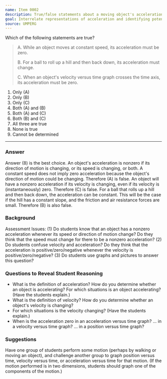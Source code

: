 ```yaml
---
name: Item 0002
description: True/false statements about a moving object's acceleration.
goal: Interrelate representations of acceleration and identifying potential misconceptions.
source: UMPERG
---
```


Which of the following statements are true?

> A. While an object moves at constant speed, its acceleration must be zero.  
>
> B. For a ball to roll up a hill and then back down, its acceleration must change.  
>
> C. When an object's velocity versus time graph crosses the time axis, its acceleration must be zero.  

1. Only (A)
1. Only (B)
1. Only (C)
1. Both (A) and (B)
1. Both (A) and (C)
1. Both (B) and (C)
1. All three are true
1. None is true
1. Cannot be determined


<hr/>

### Answer

Answer (8) is the best choice. An object's acceleration is nonzero if its direction of motion is changing, or its speed is changing, or both.  A constant speed does not imply zero acceleration because the object's direction of motion could be changing.  Therefore (A) is false.  An object will have a nonzero acceleration if its velocity is changing, even if its velocity is (instantaneously) zero.  Therefore (C) is false.  For a ball that rolls up a hill and then back down, the acceleration can be constant.  This will be the case if the hill has a constant slope, and the friction and air resistance forces are small.  Therefore (B) is also false.  

### Background

Assessment Issues: (1) Do students know that an object has a nonzero acceleration whenever its speed or direction of motion change?  Do they think that the speed must change for there to be a nonzero acceleration?  (2) Do students confuse velocity and acceleration?  Do they think that the acceleration is positive/zero/negative whenever the velocity is positive/zero/negative?  (3) Do students use graphs and pictures to answer this question?  

### Questions to Reveal Student Reasoning

* What is the definition of acceleration?  How do you determine whether an object is accelerating?  For which situations is an object accelerating?  (Have the students explain.)
* What is the definition of velocity?  How do you determine whether an object's velocity is changing?
* For which situations is the velocity changing?  (Have the students explain.)
* When is the acceleration zero in an acceleration versus time graph?  ... in a velocity versus time graph?  ... in a position versus time graph?

### Suggestions

Have one group of students perform some motion (perhaps by walking or moving an object), and challenge another group to graph position versus time, velocity versus time, or acceleration versus time for that motion.  (If the motion performed is in two dimensions, students should graph one of the components of the motion.)
